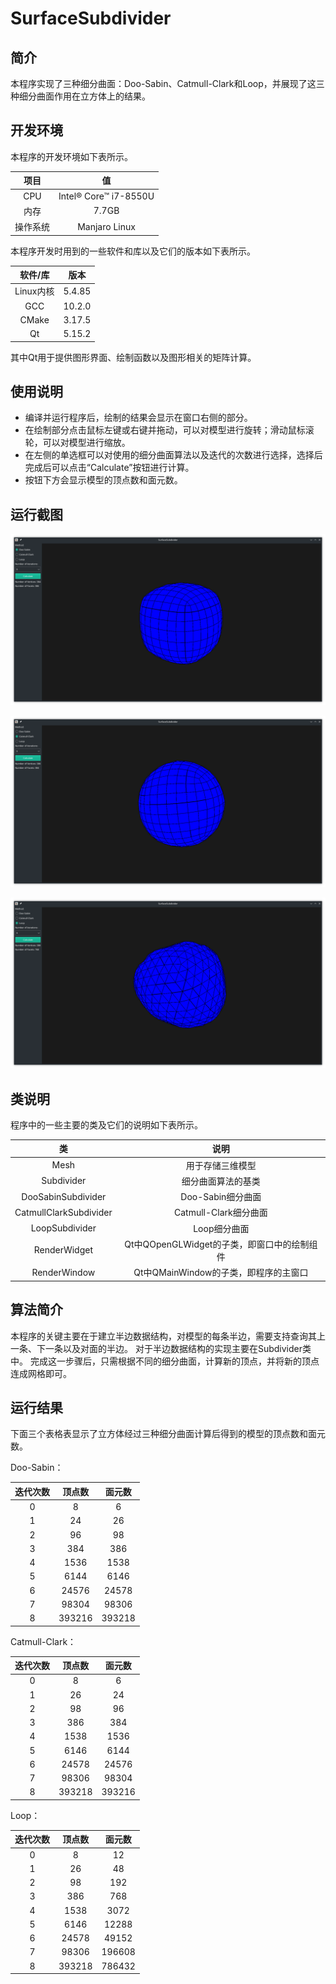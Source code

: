 # SurfaceSubdivider

## 简介

本程序实现了三种细分曲面：Doo-Sabin、Catmull-Clark和Loop，并展现了这三种细分曲面作用在立方体上的结果。

## 开发环境


本程序的开发环境如下表所示。

|项目|值|
|:---:|:---:|
|CPU|Intel® Core™ i7-8550U|
|内存|7.7GB|
|操作系统|Manjaro Linux|

本程序开发时用到的一些软件和库以及它们的版本如下表所示。

|软件/库|版本|
|:---:|:---:|
|Linux内核|5.4.85|
|GCC|10.2.0|
|CMake|3.17.5|
|Qt|5.15.2|

其中Qt用于提供图形界面、绘制函数以及图形相关的矩阵计算。

## 使用说明

- 编译并运行程序后，绘制的结果会显示在窗口右侧的部分。
- 在绘制部分点击鼠标左键或右键并拖动，可以对模型进行旋转；滑动鼠标滚轮，可以对模型进行缩放。
- 在左侧的单选框可以对使用的细分曲面算法以及迭代的次数进行选择，选择后完成后可以点击“Calculate”按钮进行计算。
- 按钮下方会显示模型的顶点数和面元数。

## 运行截图

![](screenshot/1.png "Doo-Sabin细分曲面")

![](screenshot/2.png "Catmull-Clark细分曲面")

![](screenshot/3.png "Loop细分曲面")

## 类说明

程序中的一些主要的类及它们的说明如下表所示。

|类|说明|
|:---:|:---:|
|Mesh|用于存储三维模型|
|Subdivider|细分曲面算法的基类|
|DooSabinSubdivider|Doo-Sabin细分曲面|
|CatmullClarkSubdivider|Catmull-Clark细分曲面|
|LoopSubdivider|Loop细分曲面|
|RenderWidget|Qt中QOpenGLWidget的子类，即窗口中的绘制组件|
|RenderWindow|Qt中QMainWindow的子类，即程序的主窗口|

## 算法简介

本程序的关键主要在于建立半边数据结构，对模型的每条半边，需要支持查询其上一条、下一条以及对面的半边。
对于半边数据结构的实现主要在Subdivider类中。
完成这一步骤后，只需根据不同的细分曲面，计算新的顶点，并将新的顶点连成网格即可。

## 运行结果

下面三个表格表显示了立方体经过三种细分曲面计算后得到的模型的顶点数和面元数。

Doo-Sabin：

|迭代次数|顶点数|面元数|
|:---:|:---:|:---:|
|0|8|6|
|1|24|26|
|2|96|98|
|3|384|386|
|4|1536|1538|
|5|6144|6146|
|6|24576|24578|
|7|98304|98306|
|8|393216|393218|

Catmull-Clark：

|迭代次数|顶点数|面元数|
|:---:|:---:|:---:|
|0|8|6|
|1|26|24|
|2|98|96|
|3|386|384|
|4|1538|1536|
|5|6146|6144|
|6|24578|24576|
|7|98306|98304|
|8|393218|393216|

Loop：

|迭代次数|顶点数|面元数|
|:---:|:---:|:---:|
|0|8|12|
|1|26|48|
|2|98|192|
|3|386|768|
|4|1538|3072|
|5|6146|12288|
|6|24578|49152|
|7|98306|196608|
|8|393218|786432|